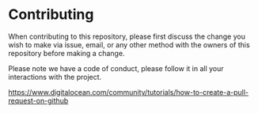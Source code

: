 # Contributing

When contributing to this repository, please first discuss the change you wish to make via issue,
email, or any other method with the owners of this repository before making a change. 

Please note we have a code of conduct, please follow it in all your interactions with the project.

https://www.digitalocean.com/community/tutorials/how-to-create-a-pull-request-on-github
